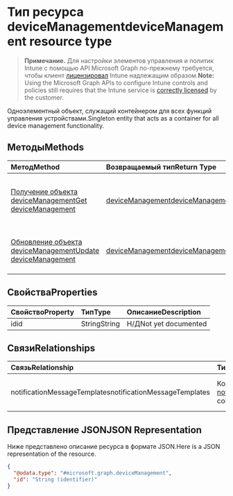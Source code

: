 # <a name="devicemanagement-resource-type"></a><span data-ttu-id="c9dad-101">Тип ресурса deviceManagement</span><span class="sxs-lookup"><span data-stu-id="c9dad-101">deviceManagement resource type</span></span>

> <span data-ttu-id="c9dad-102">**Примечание.** Для настройки элементов управления и политик Intune с помощью API Microsoft Graph по-прежнему требуется, чтобы клиент [лицензировал](https://go.microsoft.com/fwlink/?linkid=839381) Intune надлежащим образом.</span><span class="sxs-lookup"><span data-stu-id="c9dad-102">**Note:** Using the Microsoft Graph APIs to configure Intune controls and policies still requires that the Intune service is [correctly licensed](https://go.microsoft.com/fwlink/?linkid=839381) by the customer.</span></span>

<span data-ttu-id="c9dad-103">Одноэлементный объект, служащий контейнером для всех функций управления устройствами.</span><span class="sxs-lookup"><span data-stu-id="c9dad-103">Singleton entity that acts as a container for all device management functionality.</span></span>
## <a name="methods"></a><span data-ttu-id="c9dad-104">Методы</span><span class="sxs-lookup"><span data-stu-id="c9dad-104">Methods</span></span>
|<span data-ttu-id="c9dad-105">Метод</span><span class="sxs-lookup"><span data-stu-id="c9dad-105">Method</span></span>|<span data-ttu-id="c9dad-106">Возвращаемый тип</span><span class="sxs-lookup"><span data-stu-id="c9dad-106">Return Type</span></span>|<span data-ttu-id="c9dad-107">Описание</span><span class="sxs-lookup"><span data-stu-id="c9dad-107">Description</span></span>|
|:---|:---|:---|
|[<span data-ttu-id="c9dad-108">Получение объекта deviceManagement</span><span class="sxs-lookup"><span data-stu-id="c9dad-108">Get deviceManagement</span></span>](../api/intune_notification_devicemanagement_get.md)|[<span data-ttu-id="c9dad-109">deviceManagement</span><span class="sxs-lookup"><span data-stu-id="c9dad-109">deviceManagement</span></span>](../resources/intune_notification_devicemanagement.md)|<span data-ttu-id="c9dad-110">Чтение свойств и связей объекта [deviceManagement](../resources/intune_notification_devicemanagement.md).</span><span class="sxs-lookup"><span data-stu-id="c9dad-110">Read properties and relationships of [plannerTaskDetails](../resources/intune_notification_devicemanagement.md) object.</span></span>|
|[<span data-ttu-id="c9dad-111">Обновление объекта deviceManagement</span><span class="sxs-lookup"><span data-stu-id="c9dad-111">Update deviceManagement</span></span>](../api/intune_notification_devicemanagement_update.md)|[<span data-ttu-id="c9dad-112">deviceManagement</span><span class="sxs-lookup"><span data-stu-id="c9dad-112">deviceManagement</span></span>](../resources/intune_notification_devicemanagement.md)|<span data-ttu-id="c9dad-113">Обновление свойств объекта [deviceManagement](../resources/intune_notification_devicemanagement.md).</span><span class="sxs-lookup"><span data-stu-id="c9dad-113">Update the properties of a [calendar](../resources/intune_notification_devicemanagement.md) object.</span></span>|

## <a name="properties"></a><span data-ttu-id="c9dad-114">Свойства</span><span class="sxs-lookup"><span data-stu-id="c9dad-114">Properties</span></span>
|<span data-ttu-id="c9dad-115">Свойство</span><span class="sxs-lookup"><span data-stu-id="c9dad-115">Property</span></span>|<span data-ttu-id="c9dad-116">Тип</span><span class="sxs-lookup"><span data-stu-id="c9dad-116">Type</span></span>|<span data-ttu-id="c9dad-117">Описание</span><span class="sxs-lookup"><span data-stu-id="c9dad-117">Description</span></span>|
|:---|:---|:---|
|<span data-ttu-id="c9dad-118">id</span><span class="sxs-lookup"><span data-stu-id="c9dad-118">id</span></span>|<span data-ttu-id="c9dad-119">String</span><span class="sxs-lookup"><span data-stu-id="c9dad-119">String</span></span>|<span data-ttu-id="c9dad-120">Н/Д</span><span class="sxs-lookup"><span data-stu-id="c9dad-120">Not yet documented</span></span>|

## <a name="relationships"></a><span data-ttu-id="c9dad-121">Связи</span><span class="sxs-lookup"><span data-stu-id="c9dad-121">Relationships</span></span>
|<span data-ttu-id="c9dad-122">Связь</span><span class="sxs-lookup"><span data-stu-id="c9dad-122">Relationship</span></span>|<span data-ttu-id="c9dad-123">Тип</span><span class="sxs-lookup"><span data-stu-id="c9dad-123">Type</span></span>|<span data-ttu-id="c9dad-124">Описание</span><span class="sxs-lookup"><span data-stu-id="c9dad-124">Description</span></span>|
|:---|:---|:---|
|<span data-ttu-id="c9dad-125">notificationMessageTemplates</span><span class="sxs-lookup"><span data-stu-id="c9dad-125">notificationMessageTemplates</span></span>|<span data-ttu-id="c9dad-126">Коллекция [notificationMessageTemplate](../resources/intune_notification_notificationmessagetemplate.md)</span><span class="sxs-lookup"><span data-stu-id="c9dad-126">[notificationMessageTemplate](../resources/intune_notification_notificationmessagetemplate.md) collection</span></span>|<span data-ttu-id="c9dad-127">Шаблоны сообщений уведомления.</span><span class="sxs-lookup"><span data-stu-id="c9dad-127">The Notification Message Templates.</span></span>|

## <a name="json-representation"></a><span data-ttu-id="c9dad-128">Представление JSON</span><span class="sxs-lookup"><span data-stu-id="c9dad-128">JSON Representation</span></span>
<span data-ttu-id="c9dad-129">Ниже представлено описание ресурса в формате JSON.</span><span class="sxs-lookup"><span data-stu-id="c9dad-129">Here is a JSON representation of the resource.</span></span>
<!-- {
  "blockType": "resource",
  "keyProperty": "id",
  "@odata.type": "microsoft.graph.deviceManagement"
}
-->
``` json
{
  "@odata.type": "#microsoft.graph.deviceManagement",
  "id": "String (identifier)"
}
```



